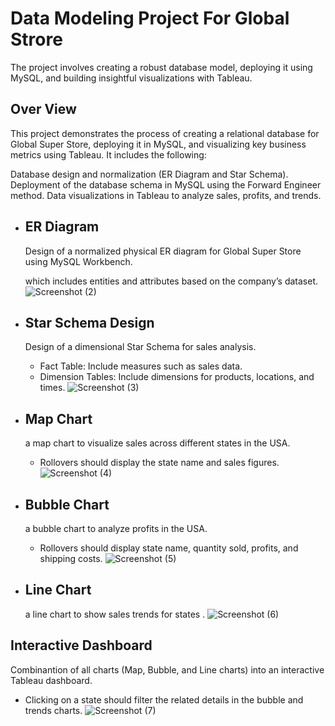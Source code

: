 # Data Modeling Project For Global Strore
 The project involves creating a robust database model, deploying it using MySQL, and building insightful visualizations with Tableau.

## Over View
This project demonstrates the process of creating a relational database for Global Super Store, deploying it in MySQL, and visualizing key business metrics using Tableau. It includes the following:

Database design and normalization (ER Diagram and Star Schema).
Deployment of the database schema in MySQL using the Forward Engineer method.
Data visualizations in Tableau to analyze sales, profits, and trends.
* ## ER Diagram
  Design of a normalized physical ER diagram for Global Super Store using MySQL Workbench.
  
  which includes entities and attributes based on the company’s dataset.
  ![Screenshot (2)](https://github.com/user-attachments/assets/46a228a9-27bf-41e9-bbb4-b3b9dfc53387)
* ## Star Schema Design
  Design of a dimensional Star Schema for sales analysis.
  * Fact Table: Include measures such as sales data.
  * Dimension Tables: Include dimensions for products, locations, and times.
   ![Screenshot (3)](https://github.com/user-attachments/assets/7cc273f8-0081-4c0c-bfd9-6c086af2469d)
* ##  Map Chart
  a map chart to visualize sales across different states in the USA.
  * Rollovers should display the state name and sales figures.
  ![Screenshot (4)](https://github.com/user-attachments/assets/06397d0f-261a-42a9-891e-e1c27dc328ae)
* ##  Bubble Chart
  a bubble chart to analyze profits in the USA.
  * Rollovers should display state name, quantity sold, profits, and shipping costs.
  ![Screenshot (5)](https://github.com/user-attachments/assets/31aecbaa-0c8c-4c7f-a896-27ac56c1dbad)
* ## Line Chart
  a line chart to show sales trends  for states .
  ![Screenshot (6)](https://github.com/user-attachments/assets/7cceff6c-92ba-47a1-9db9-9b5ffab06dbd)
 ## Interactive Dashboard
 Combinantion of all charts (Map, Bubble, and Line charts) into an interactive Tableau dashboard.
 * Clicking on a state should filter the related details in the bubble and trends charts.
 ![Screenshot (7)](https://github.com/user-attachments/assets/0cc097d1-e39c-4502-8bba-946bc4b0684b)



  
  
